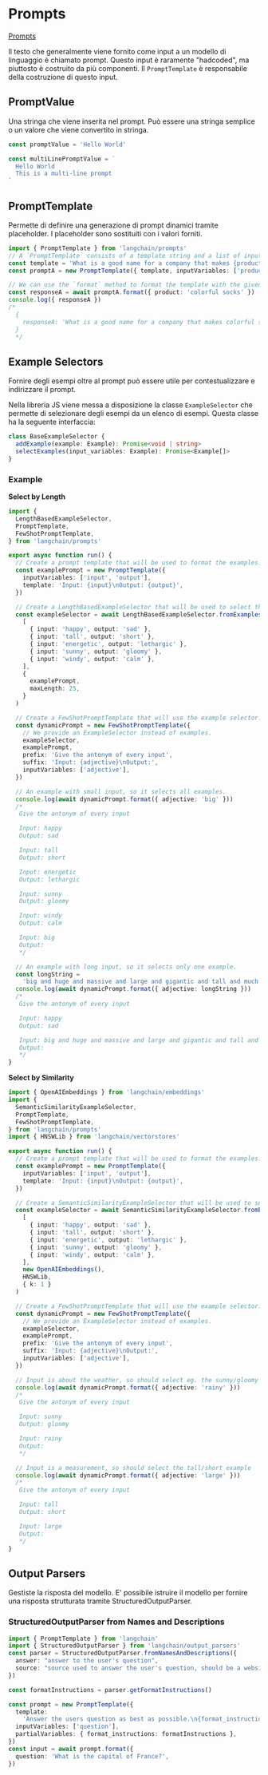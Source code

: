 # Prompts

[Prompts](https://js.langchain.com/docs/modules/prompts/)

Il testo che generalmente viene fornito come input a un modello di linguaggio è chiamato prompt. Questo input è raramente "hadcoded", ma piuttosto è costruito da più componenti. Il `PromptTemplate` è responsabile della costruzione di questo input.

## PromptValue

Una stringa che viene inserita nel prompt. Può essere una stringa semplice o un valore che viene convertito in stringa.

```typescript
const promptValue = 'Hello World'

const multiLinePromptValue = `
  Hello World
  This is a multi-line prompt
`
```

## PromptTemplate

Permette di definire una generazione di prompt dinamici tramite placeholder. I placeholder sono sostituiti con i valori forniti.

```typescript
import { PromptTemplate } from 'langchain/prompts'
// A `PromptTemplate` consists of a template string and a list of input variables.
const template = 'What is a good name for a company that makes {product}?'
const promptA = new PromptTemplate({ template, inputVariables: ['product'] })

// We can use the `format` method to format the template with the given input values.
const responseA = await promptA.format({ product: 'colorful socks' })
console.log({ responseA })
/*
  {
    responseA: 'What is a good name for a company that makes colorful socks?'
  }
  */
```

## Example Selectors

Fornire degli esempi oltre al prompt può essere utile per contestualizzare e indirizzare il prompt.

Nella libreria JS viene messa a disposizione la classe `ExampleSelector` che permette di selezionare degli esempi da un elenco di esempi. Questa classe ha la seguente interfaccia:

```typescript
class BaseExampleSelector {
  addExample(example: Example): Promise<void | string>
  selectExamples(input_variables: Example): Promise<Example[]>
}
```

### Example

**Select by Length**

```typescript
import {
  LengthBasedExampleSelector,
  PromptTemplate,
  FewShotPromptTemplate,
} from 'langchain/prompts'

export async function run() {
  // Create a prompt template that will be used to format the examples.
  const examplePrompt = new PromptTemplate({
    inputVariables: ['input', 'output'],
    template: 'Input: {input}\nOutput: {output}',
  })

  // Create a LengthBasedExampleSelector that will be used to select the examples.
  const exampleSelector = await LengthBasedExampleSelector.fromExamples(
    [
      { input: 'happy', output: 'sad' },
      { input: 'tall', output: 'short' },
      { input: 'energetic', output: 'lethargic' },
      { input: 'sunny', output: 'gloomy' },
      { input: 'windy', output: 'calm' },
    ],
    {
      examplePrompt,
      maxLength: 25,
    }
  )

  // Create a FewShotPromptTemplate that will use the example selector.
  const dynamicPrompt = new FewShotPromptTemplate({
    // We provide an ExampleSelector instead of examples.
    exampleSelector,
    examplePrompt,
    prefix: 'Give the antonym of every input',
    suffix: 'Input: {adjective}\nOutput:',
    inputVariables: ['adjective'],
  })

  // An example with small input, so it selects all examples.
  console.log(await dynamicPrompt.format({ adjective: 'big' }))
  /*
   Give the antonym of every input

   Input: happy
   Output: sad

   Input: tall
   Output: short

   Input: energetic
   Output: lethargic

   Input: sunny
   Output: gloomy

   Input: windy
   Output: calm

   Input: big
   Output:
   */

  // An example with long input, so it selects only one example.
  const longString =
    'big and huge and massive and large and gigantic and tall and much much much much much bigger than everything else'
  console.log(await dynamicPrompt.format({ adjective: longString }))
  /*
   Give the antonym of every input

   Input: happy
   Output: sad

   Input: big and huge and massive and large and gigantic and tall and much much much much much bigger than everything else
   Output:
   */
}
```

**Select by Similarity**

```typescript
import { OpenAIEmbeddings } from 'langchain/embeddings'
import {
  SemanticSimilarityExampleSelector,
  PromptTemplate,
  FewShotPromptTemplate,
} from 'langchain/prompts'
import { HNSWLib } from 'langchain/vectorstores'

export async function run() {
  // Create a prompt template that will be used to format the examples.
  const examplePrompt = new PromptTemplate({
    inputVariables: ['input', 'output'],
    template: 'Input: {input}\nOutput: {output}',
  })

  // Create a SemanticSimilarityExampleSelector that will be used to select the examples.
  const exampleSelector = await SemanticSimilarityExampleSelector.fromExamples(
    [
      { input: 'happy', output: 'sad' },
      { input: 'tall', output: 'short' },
      { input: 'energetic', output: 'lethargic' },
      { input: 'sunny', output: 'gloomy' },
      { input: 'windy', output: 'calm' },
    ],
    new OpenAIEmbeddings(),
    HNSWLib,
    { k: 1 }
  )

  // Create a FewShotPromptTemplate that will use the example selector.
  const dynamicPrompt = new FewShotPromptTemplate({
    // We provide an ExampleSelector instead of examples.
    exampleSelector,
    examplePrompt,
    prefix: 'Give the antonym of every input',
    suffix: 'Input: {adjective}\nOutput:',
    inputVariables: ['adjective'],
  })

  // Input is about the weather, so should select eg. the sunny/gloomy example
  console.log(await dynamicPrompt.format({ adjective: 'rainy' }))
  /*
   Give the antonym of every input

   Input: sunny
   Output: gloomy

   Input: rainy
   Output:
   */

  // Input is a measurement, so should select the tall/short example
  console.log(await dynamicPrompt.format({ adjective: 'large' }))
  /*
   Give the antonym of every input

   Input: tall
   Output: short

   Input: large
   Output:
   */
}
```

## Output Parsers

Gestiste la risposta del modello. E' possibile istruire il modello per fornire una risposta strutturata tramite StructuredOutputParser.

### StructuredOutputParser from Names and Descriptions

```typescript
import { PromptTemplate } from 'langchain'
import { StructuredOutputParser } from 'langchain/output_parsers'
const parser = StructuredOutputParser.fromNamesAndDescriptions({
  answer: "answer to the user's question",
  source: "source used to answer the user's question, should be a website.",
})

const formatInstructions = parser.getFormatInstructions()

const prompt = new PromptTemplate({
  template:
    'Answer the users question as best as possible.\n{format_instructions}\n{question}',
  inputVariables: ['question'],
  partialVariables: { format_instructions: formatInstructions },
})
const input = await prompt.format({
  question: 'What is the capital of France?',
})
```
